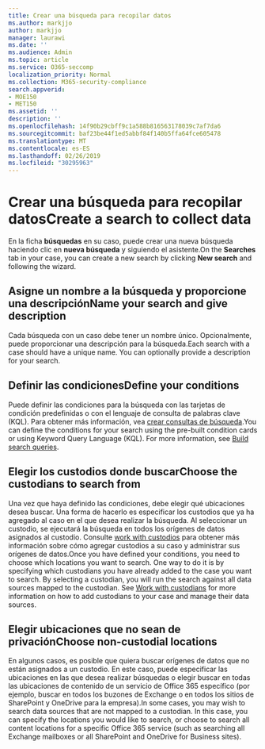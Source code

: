 ```yaml
---
title: Crear una búsqueda para recopilar datos
ms.author: markjjo
author: markjjo
manager: laurawi
ms.date: ''
ms.audience: Admin
ms.topic: article
ms.service: O365-seccomp
localization_priority: Normal
ms.collection: M365-security-compliance
search.appverid:
- MOE150
- MET150
ms.assetid: ''
description: ''
ms.openlocfilehash: 14f90b29cbff9c1a588b816563178039c7af7da6
ms.sourcegitcommit: baf23be44f1ed5abbf84f140b5ffa64fce605478
ms.translationtype: MT
ms.contentlocale: es-ES
ms.lasthandoff: 02/26/2019
ms.locfileid: "30295963"
---
```

# <a name="create-a-search-to-collect-data"></a><span data-ttu-id="449f9-102">Crear una búsqueda para recopilar datos</span><span class="sxs-lookup"><span data-stu-id="449f9-102">Create a search to collect data</span></span>

<span data-ttu-id="449f9-103">En la ficha **búsquedas** en su caso, puede crear una nueva búsqueda haciendo clic en **nueva búsqueda** y siguiendo el asistente.</span><span class="sxs-lookup"><span data-stu-id="449f9-103">On the **Searches** tab in your case, you can create a new search by clicking **New search** and following the wizard.</span></span>

## <a name="name-your-search-and-give-description"></a><span data-ttu-id="449f9-104">Asigne un nombre a la búsqueda y proporcione una descripción</span><span class="sxs-lookup"><span data-stu-id="449f9-104">Name your search and give description</span></span>

<span data-ttu-id="449f9-p101">Cada búsqueda con un caso debe tener un nombre único. Opcionalmente, puede proporcionar una descripción para la búsqueda.</span><span class="sxs-lookup"><span data-stu-id="449f9-p101">Each search with a case should have a unique name. You can optionally provide a description for your search.</span></span> 

## <a name="define-your-conditions"></a><span data-ttu-id="449f9-107">Definir las condiciones</span><span class="sxs-lookup"><span data-stu-id="449f9-107">Define your conditions</span></span>

<span data-ttu-id="449f9-p102">Puede definir las condiciones para la búsqueda con las tarjetas de condición predefinidas o con el lenguaje de consulta de palabras clave (KQL). Para obtener más información, vea [crear consultas de búsqueda](building-search-queries.md).</span><span class="sxs-lookup"><span data-stu-id="449f9-p102">You can define the conditions for your search using the pre-built condition cards or using Keyword Query Language (KQL). For more information, see [Build search queries](building-search-queries.md).</span></span>

## <a name="choose-the-custodians-to-search-from"></a><span data-ttu-id="449f9-110">Elegir los custodios donde buscar</span><span class="sxs-lookup"><span data-stu-id="449f9-110">Choose the custodians to search from</span></span>

<span data-ttu-id="449f9-p103">Una vez que haya definido las condiciones, debe elegir qué ubicaciones desea buscar. Una forma de hacerlo es especificar los custodios que ya ha agregado al caso en el que desea realizar la búsqueda. Al seleccionar un custodio, se ejecutará la búsqueda en todos los orígenes de datos asignados al custodio. Consulte [work with custodios](managing-custodians.md) para obtener más información sobre cómo agregar custodios a su caso y administrar sus orígenes de datos.</span><span class="sxs-lookup"><span data-stu-id="449f9-p103">Once you have defined your conditions, you need to choose which locations you want to search. One way to do it is by specifying which custodians you have already added to the case you want to search. By selecting a custodian, you will run the search against all data sources mapped to the custodian. See [Work with custodians](managing-custodians.md) for more information on how to add custodians to your case and manage their data sources.</span></span>

## <a name="choose-non-custodial-locations"></a><span data-ttu-id="449f9-115">Elegir ubicaciones que no sean de privación</span><span class="sxs-lookup"><span data-stu-id="449f9-115">Choose non-custodial locations</span></span>

<span data-ttu-id="449f9-p104">En algunos casos, es posible que quiera buscar orígenes de datos que no están asignados a un custodio. En este caso, puede especificar las ubicaciones en las que desea realizar búsquedas o elegir buscar en todas las ubicaciones de contenido de un servicio de Office 365 específico (por ejemplo, buscar en todos los buzones de Exchange o en todos los sitios de SharePoint y OneDrive para la empresa).</span><span class="sxs-lookup"><span data-stu-id="449f9-p104">In some cases, you may wish to search data sources that are not mapped to a custodian. In this case, you can specify the locations you would like to search, or choose to search all content locations for a specific Office 365 service (such as searching all Exchange mailboxes or all SharePoint and OneDrive for Business sites).</span></span>